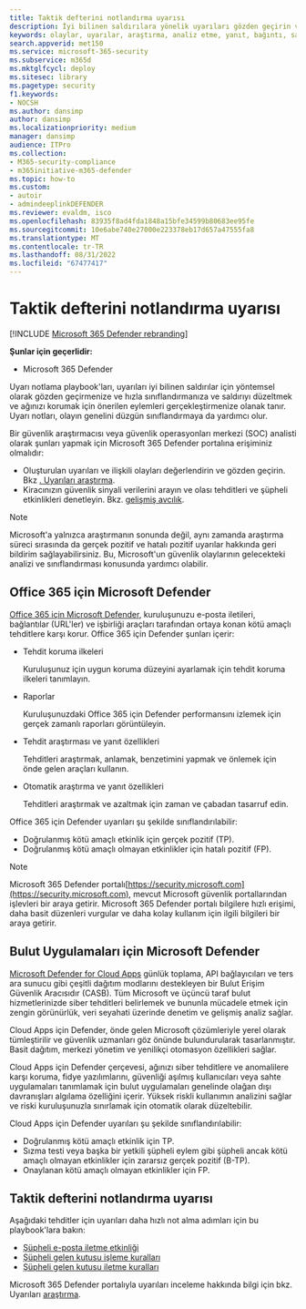 ```yaml
---
title: Taktik defterini notlandırma uyarısı
description: İyi bilinen saldırılara yönelik uyarıları gözden geçirin ve saldırıyı düzeltmek ve ağınızı korumak için önerilen eylemleri gerçekleştirin.
keywords: olaylar, uyarılar, araştırma, analiz etme, yanıt, bağıntı, saldırı, makineler, cihazlar, kullanıcılar, kimlikler, kimlik, posta kutusu, e-posta, 365, Microsoft, m365
search.appverid: met150
ms.service: microsoft-365-security
ms.subservice: m365d
ms.mktglfcycl: deploy
ms.sitesec: library
ms.pagetype: security
f1.keywords:
- NOCSH
ms.author: dansimp
author: dansimp
ms.localizationpriority: medium
manager: dansimp
audience: ITPro
ms.collection:
- M365-security-compliance
- m365initiative-m365-defender
ms.topic: how-to
ms.custom:
- autoir
- admindeeplinkDEFENDER
ms.reviewer: evaldm, isco
ms.openlocfilehash: 83935f8ad4fda1848a15bfe34599b80683ee95fe
ms.sourcegitcommit: 10e6abe740e27000e223378eb17d657a47555fa8
ms.translationtype: MT
ms.contentlocale: tr-TR
ms.lasthandoff: 08/31/2022
ms.locfileid: "67477417"
---
```

# <a name="alert-grading-playbooks"></a>Taktik defterini notlandırma uyarısı

[!INCLUDE [Microsoft 365 Defender rebranding](../includes/microsoft-defender.md)]

**Şunlar için geçerlidir:**
- Microsoft 365 Defender

Uyarı notlama playbook'ları, uyarıları iyi bilinen saldırılar için yöntemsel olarak gözden geçirmenize ve hızla sınıflandırmanıza ve saldırıyı düzeltmek ve ağınızı korumak için önerilen eylemleri gerçekleştirmenize olanak tanır. Uyarı notları, olayın genelini düzgün sınıflandırmaya da yardımcı olur.

Bir güvenlik araştırmacısı veya güvenlik operasyonları merkezi (SOC) analisti olarak şunları yapmak için Microsoft 365 Defender portalına erişiminiz olmalıdır:

- Oluşturulan uyarıları ve ilişkili olayları değerlendirin ve gözden geçirin. Bkz [. Uyarıları araştırma](investigate-alerts.md).
- Kiracınızın güvenlik sinyali verilerini arayın ve olası tehditleri ve şüpheli etkinlikleri denetleyin. Bkz. [gelişmiş avcılık](advanced-hunting-overview.md).

>[!Note]
>Microsoft'a yalnızca araştırmanın sonunda değil, aynı zamanda araştırma süreci sırasında da gerçek pozitif ve hatalı pozitif uyarılar hakkında geri bildirim sağlayabilirsiniz. Bu, Microsoft'un güvenlik olaylarının gelecekteki analizi ve sınıflandırması konusunda yardımcı olabilir.
>

## <a name="microsoft-defender-for-office-365"></a>Office 365 için Microsoft Defender

[Office 365 için Microsoft Defender](/microsoft-365/security/office-365-security/defender-for-office-365), kuruluşunuzu e-posta iletileri, bağlantılar (URL'ler) ve işbirliği araçları tarafından ortaya konan kötü amaçlı tehditlere karşı korur. Office 365 için Defender şunları içerir:

- Tehdit koruma ilkeleri

   Kuruluşunuz için uygun koruma düzeyini ayarlamak için tehdit koruma ilkeleri tanımlayın.

- Raporlar

  Kuruluşunuzdaki Office 365 için Defender performansını izlemek için gerçek zamanlı raporları görüntüleyin.

- Tehdit araştırması ve yanıt özellikleri

  Tehditleri araştırmak, anlamak, benzetimini yapmak ve önlemek için önde gelen araçları kullanın.

- Otomatik araştırma ve yanıt özellikleri

  Tehditleri araştırmak ve azaltmak için zaman ve çabadan tasarruf edin.

Office 365 için Defender uyarıları şu şekilde sınıflandırılabilir: 

- Doğrulanmış kötü amaçlı etkinlik için gerçek pozitif (TP). 
- Doğrulanmış kötü amaçlı olmayan etkinlikler için hatalı pozitif (FP).

>[!Note]
>Microsoft 365 Defender portalı[https://security.microsoft.com](https://security.microsoft.com), mevcut Microsoft güvenlik portallarından işlevleri bir araya getirir. Microsoft 365 Defender portalı bilgilere hızlı erişimi, daha basit düzenleri vurgular ve daha kolay kullanım için ilgili bilgileri bir araya getirir.
>

## <a name="microsoft-defender-for-cloud-apps"></a>Bulut Uygulamaları için Microsoft Defender

[Microsoft Defender for Cloud Apps](/defender-cloud-apps) günlük toplama, API bağlayıcıları ve ters ara sunucu gibi çeşitli dağıtım modlarını destekleyen bir Bulut Erişim Güvenlik Aracısıdır (CASB). Tüm Microsoft ve üçüncü taraf bulut hizmetlerinizde siber tehditleri belirlemek ve bununla mücadele etmek için zengin görünürlük, veri seyahati üzerinde denetim ve gelişmiş analiz sağlar.

Cloud Apps için Defender, önde gelen Microsoft çözümleriyle yerel olarak tümleştirilir ve güvenlik uzmanları göz önünde bulundurularak tasarlanmıştır. Basit dağıtım, merkezi yönetim ve yenilikçi otomasyon özellikleri sağlar.

Cloud Apps için Defender çerçevesi, ağınızı siber tehditlere ve anomalilere karşı koruma, fidye yazılımlarını, güvenliği aşılmış kullanıcıları veya sahte uygulamaları tanımlamak için bulut uygulamaları genelinde olağan dışı davranışları algılama özelliğini içerir. Yüksek riskli kullanımın analizini sağlar ve riski kuruluşunuzla sınırlamak için otomatik olarak düzeltebilir.

Cloud Apps için Defender uyarıları şu şekilde sınıflandırılabilir: 

- Doğrulanmış kötü amaçlı etkinlik için TP. 
- Sızma testi veya başka bir yetkili şüpheli eylem gibi şüpheli ancak kötü amaçlı olmayan etkinlikler için zararsız gerçek pozitif (B-TP). 
- Onaylanan kötü amaçlı olmayan etkinlikler için FP.

## <a name="alert-grading-playbooks"></a>Taktik defterini notlandırma uyarısı

Aşağıdaki tehditler için uyarıları daha hızlı not alma adımları için bu playbook'lara bakın:

- [Şüpheli e-posta iletme etkinliği](alert-grading-playbook-email-forwarding.md)
- [Şüpheli gelen kutusu işleme kuralları](alert-grading-playbook-inbox-manipulation-rules.md)
- [Şüpheli gelen kutusu iletme kuralları](alert-grading-playbook-inbox-forwarding-rules.md)

Microsoft 365 Defender portalıyla uyarıları inceleme hakkında bilgi için bkz. Uyarıları [araştırma](investigate-alerts.md).
